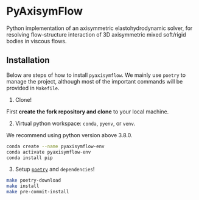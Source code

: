 # PyAxisymFlow

Python implementation of an axisymmetric elastohydrodynamic solver, for resolving flow-structure interaction of 3D axisymmetric
mixed soft/rigid bodies in viscous flows.

## Installation

Below are steps of how to install `pyaxisymflow`. We mainly use `poetry` to manage
the project, although most of the important commands will be provided in `Makefile`.

1. Clone!

First **create the fork repository and clone** to your local machine.

2. Virtual python workspace: `conda`, `pyenv`, or `venv`.

We recommend using python version above 3.8.0.

```bash
conda create --name pyaxisymflow-env
conda activate pyaxisymflow-env
conda install pip
```

3. Setup [`poetry`](https://python-poetry.org) and `dependencies`!

```bash
make poetry-download
make install
make pre-commit-install
```
